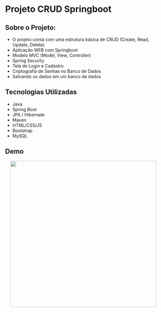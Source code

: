 # Projeto CRUD Springboot

## Sobre o Projeto:

- O projeto conta com uma estrutura básica de CRUD (Create, Read, Update, Delete)
- Aplicação WEB com Springboot
- Modelo MVC (Model, View, Controller)
- Spring Security
- Tela de Login e Cadastro
- Criptografia de Senhas no Banco de Dados
- Salvando os dados em um banco de dados


## Tecnologias Utilizadas

- Java
- Spring Boot
- JPA / Hibernate
- Maven
- HTML/CSS/JS
- Bootstrap
- MySQL

## Demo

<p align="center">
  <img width="470" src="src/assets/demo1.gif">
</p>  
